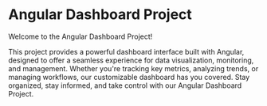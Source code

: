 # Angular Dashboard Project

Welcome to the Angular Dashboard Project!

This project provides a powerful dashboard interface built with Angular, designed to offer a seamless experience for data visualization, monitoring, and management. Whether you're tracking key metrics, analyzing trends, or managing workflows, our customizable dashboard has you covered.
Stay organized, stay informed, and take control with our
Angular Dashboard Project.

